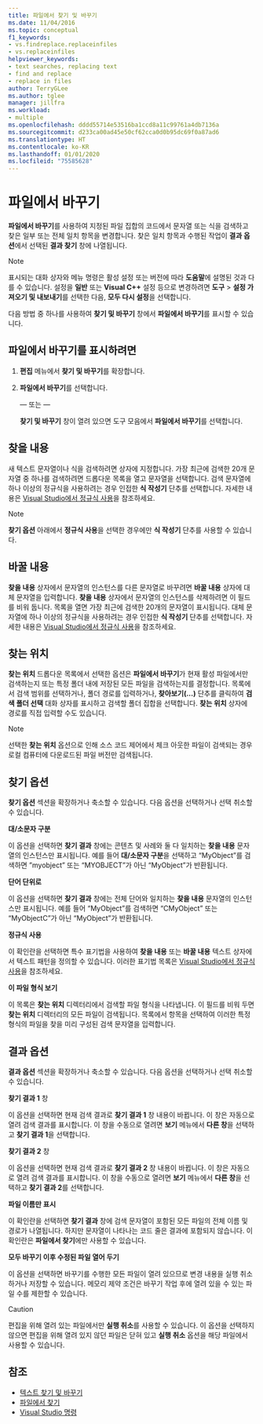 ```yaml
---
title: 파일에서 찾기 및 바꾸기
ms.date: 11/04/2016
ms.topic: conceptual
f1_keywords:
- vs.findreplace.replaceinfiles
- vs.replaceinfiles
helpviewer_keywords:
- text searches, replacing text
- find and replace
- replace in files
author: TerryGLee
ms.author: tglee
manager: jillfra
ms.workload:
- multiple
ms.openlocfilehash: dddd55714e53516ba1ccd8a11c99761a4db7136a
ms.sourcegitcommit: d233ca00ad45e50cf62cca0d0b95dc69f0a87ad6
ms.translationtype: HT
ms.contentlocale: ko-KR
ms.lasthandoff: 01/01/2020
ms.locfileid: "75585628"
---
```

# <a name="replace-in-files"></a>파일에서 바꾸기

**파일에서 바꾸기**를 사용하여 지정된 파일 집합의 코드에서 문자열 또는 식을 검색하고 찾은 일부 또는 전체 일치 항목을 변경합니다. 찾은 일치 항목과 수행된 작업이 **결과 옵션**에서 선택된 **결과 찾기** 창에 나열됩니다.

> [!NOTE]
> 표시되는 대화 상자와 메뉴 명령은 활성 설정 또는 버전에 따라 **도움말**에 설명된 것과 다를 수 있습니다. 설정을 **일반** 또는 **Visual C++** 설정 등으로 변경하려면 **도구** > **설정 가져오기 및 내보내기**를 선택한 다음, **모두 다시 설정**을 선택합니다.

다음 방법 중 하나를 사용하여 **찾기 및 바꾸기** 창에서 **파일에서 바꾸기**를 표시할 수 있습니다.

## <a name="to-display-replace-in-files"></a>파일에서 바꾸기를 표시하려면

1. **편집** 메뉴에서 **찾기 및 바꾸기**를 확장합니다.

2. **파일에서 바꾸기**를 선택합니다.

   — 또는 —

   **찾기 및 바꾸기** 창이 열려 있으면 도구 모음에서 **파일에서 바꾸기**를 선택합니다.

## <a name="find-what"></a>찾을 내용

새 텍스트 문자열이나 식을 검색하려면 상자에 지정합니다. 가장 최근에 검색한 20개 문자열 중 하나를 검색하려면 드롭다운 목록을 열고 문자열을 선택합니다. 검색 문자열에 하나 이상의 정규식을 사용하려는 경우 인접한 **식 작성기** 단추를 선택합니다. 자세한 내용은 [Visual Studio에서 정규식 사용](../ide/using-regular-expressions-in-visual-studio.md)을 참조하세요.

> [!NOTE]
> **찾기 옵션** 아래에서 **정규식 사용**을 선택한 경우에만 **식 작성기** 단추를 사용할 수 있습니다.

## <a name="replace-with"></a>바꿀 내용

**찾을 내용** 상자에서 문자열의 인스턴스를 다른 문자열로 바꾸려면 **바꿀 내용** 상자에 대체 문자열을 입력합니다. **찾을 내용** 상자에서 문자열의 인스턴스를 삭제하려면 이 필드를 비워 둡니다. 목록을 열면 가장 최근에 검색한 20개의 문자열이 표시됩니다. 대체 문자열에 하나 이상의 정규식을 사용하려는 경우 인접한 **식 작성기** 단추를 선택합니다. 자세한 내용은 [Visual Studio에서 정규식 사용](../ide/using-regular-expressions-in-visual-studio.md)을 참조하세요.

## <a name="look-in"></a>찾는 위치

**찾는 위치** 드롭다운 목록에서 선택한 옵션은 **파일에서 바꾸기**가 현재 활성 파일에서만 검색하는지 또는 특정 폴더 내에 저장된 모든 파일을 검색하는지를 결정합니다. 목록에서 검색 범위를 선택하거나, 폴더 경로를 입력하거나, **찾아보기(...)** 단추를 클릭하여 **검색 폴더 선택** 대화 상자를 표시하고 검색할 폴더 집합을 선택합니다. **찾는 위치** 상자에 경로를 직접 입력할 수도 있습니다.

> [!NOTE]
> 선택한 **찾는 위치** 옵션으로 인해 소스 코드 제어에서 체크 아웃한 파일이 검색되는 경우 로컬 컴퓨터에 다운로드된 파일 버전만 검색됩니다.

## <a name="find-options"></a>찾기 옵션

**찾기 옵션** 섹션을 확장하거나 축소할 수 있습니다. 다음 옵션을 선택하거나 선택 취소할 수 있습니다.

**대/소문자 구분**

이 옵션을 선택하면 **찾기 결과** 창에는 콘텐츠 및 사례와 둘 다 일치하는 **찾을 내용** 문자열의 인스턴스만 표시됩니다. 예를 들어 **대/소문자 구분**을 선택하고 “MyObject”를 검색하면 ”myobject” 또는 “MYOBJECT”가 아닌 “MyObject”가 반환됩니다.

**단어 단위로**

이 옵션을 선택하면 **찾기 결과** 창에는 전체 단어와 일치하는 **찾을 내용** 문자열의 인스턴스만 표시됩니다. 예를 들어 “MyObject”를 검색하면 “CMyObject” 또는 “MyObjectC”가 아닌 “MyObject”가 반환됩니다.

**정규식 사용**

이 확인란을 선택하면 특수 표기법을 사용하여 **찾을 내용** 또는 **바꿀 내용** 텍스트 상자에서 텍스트 패턴을 정의할 수 있습니다. 이러한 표기법 목록은 [Visual Studio에서 정규식 사용](../ide/using-regular-expressions-in-visual-studio.md)을 참조하세요.

**이 파일 형식 보기**

이 목록은 **찾는 위치** 디렉터리에서 검색할 파일 형식을 나타냅니다. 이 필드를 비워 두면 **찾는 위치** 디렉터리의 모든 파일이 검색됩니다. 목록에서 항목을 선택하여 이러한 특정 형식의 파일을 찾을 미리 구성된 검색 문자열을 입력합니다.

## <a name="result-options"></a>결과 옵션

**결과 옵션** 섹션을 확장하거나 축소할 수 있습니다. 다음 옵션을 선택하거나 선택 취소할 수 있습니다.

**찾기 결과 1** 창

이 옵션을 선택하면 현재 검색 결과로 **찾기 결과 1** 창 내용이 바뀝니다. 이 창은 자동으로 열려 검색 결과를 표시합니다. 이 창을 수동으로 열려면 **보기** 메뉴에서 **다른 창**을 선택하고 **찾기 결과 1**을 선택합니다.

**찾기 결과 2** 창

이 옵션을 선택하면 현재 검색 결과로 **찾기 결과 2** 창 내용이 바뀝니다. 이 창은 자동으로 열려 검색 결과를 표시합니다. 이 창을 수동으로 열려면 **보기** 메뉴에서 **다른 창**을 선택하고 **찾기 결과 2**를 선택합니다.

**파일 이름만 표시**

이 확인란을 선택하면 **찾기 결과** 창에 검색 문자열이 포함된 모든 파일의 전체 이름 및 경로가 나열됩니다. 하지만 문자열이 나타나는 코드 줄은 결과에 포함되지 않습니다. 이 확인란은 **파일에서 찾기**에만 사용할 수 있습니다.

**모두 바꾸기 이후 수정된 파일 열어 두기**

이 옵션을 선택하면 바꾸기를 수행한 모든 파일이 열려 있으므로 변경 내용을 실행 취소하거나 저장할 수 있습니다. 메모리 제약 조건은 바꾸기 작업 후에 열려 있을 수 있는 파일 수를 제한할 수 있습니다.

> [!CAUTION]
> 편집을 위해 열려 있는 파일에서만 **실행 취소**를 사용할 수 있습니다. 이 옵션을 선택하지 않으면 편집을 위해 열려 있지 않던 파일은 닫혀 있고 **실행 취소** 옵션을 해당 파일에서 사용할 수 있습니다.

## <a name="see-also"></a>참조

- [텍스트 찾기 및 바꾸기](../ide/finding-and-replacing-text.md)
- [파일에서 찾기](../ide/find-in-files.md)
- [Visual Studio 명령](../ide/reference/visual-studio-commands.md)
